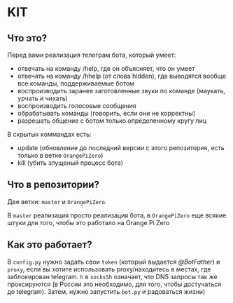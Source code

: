 # KIT
## Что это?
Перед вами реализация телеграм бота, который умеет:

- отвечать на команду /help, где он объясняет, что он умеет
- отвечать на команду /hhelp (от слова hidden), где выводятся вообще все команды, поддерживаемыe ботом 
- воспроизводить заранее заготовленные звуки по команде (маукать, урчать и чихать)
- воспроизводить голосовые сообщения
- обрабатывать команды (говорить, если они не корректны)
- разрешать общение с ботом только определенному кругу лиц

В скрытых коммандах есть:
- update (обновление до последний версии с этого репозитория, есть только в ветке `OrangePiZero`)
- kill (убить зпущеный процесс бота)

## Что в репозитории?
Две ветки: `master` и `OrangePiZero`.

В `master` реализация просто реализация бота, в `OrangePiZero` еще всякие штуки для того, чтобы это работало на Orange Pi Zero

## Как это работает?

В `config.py` нужно задать свои `token` (который выдается *@BotFather*) и `proxy`, если вы хотите использовать proxy/находитесь в местах, где заблокирован telegram. `h` в `socks5h` означает, что DNS запросы так же проксируются (в России это необходимо, для того, чтобы достучаться до telegram). Затем, нужно запустить `bot.py` и радоваться жизни)
